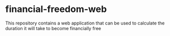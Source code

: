 # financial-freedom-web
This repository contains a web application that can be used to calculate the duration it will take to become financially free
